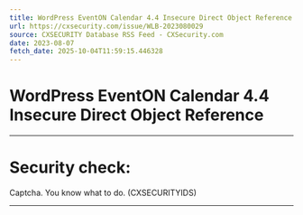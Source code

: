 ```yaml
---
title: WordPress EventON Calendar 4.4 Insecure Direct Object Reference
url: https://cxsecurity.com/issue/WLB-2023080029
source: CXSECURITY Database RSS Feed - CXSecurity.com
date: 2023-08-07
fetch_date: 2025-10-04T11:59:15.446328
---
```


# WordPress EventON Calendar 4.4 Insecure Direct Object Reference

---

# Security check:

Captcha. You know what to do. (CXSECURITYIDS)

---
